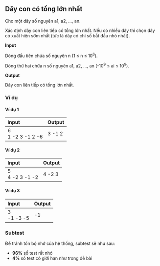 ## Dãy con có tổng lớn nhất

Cho một dãy số nguyên a1, a2, ..., an.<br>

Xác định dãy con liên tiếp có tổng lớn nhất. Nếu có nhiều dãy thì chọn dãy có xuất hiện sớm nhất (tức là dãy có chỉ số bắt đầu nhỏ nhất).<br>

**Input**<br>

Dòng đầu tiên chứa số nguyên n (1 ≤ n ≤ 10<sup>6</sup>).<br>

Dòng thứ hai chứa n số nguyên a1, a2, ..., an (-10<sup>9</sup> ≤ ai ≤ 10<sup>9</sup>).<br>

**Output**<br>

Dãy con liên tiếp có tổng lớn nhất.<br>

### Ví dụ

#### Ví dụ 1

| Input | Output |
|:-------|:--------|
| 6<br> 1 -2 3 -1 2 -6 | 3 -1 2 |

#### Ví dụ 2

| Input | Output |
|:-------|:--------|
| 5<br> 4 -2 3 -1 -2 | 4 -2 3 |

#### Ví dụ 3

| Input | Output |
|:-------|:--------|
| 3 <br> -1 -3 -5 | -1 |

### Subtest

Để tránh tốn bộ nhớ của hệ thống, subtest sẽ như sau:

- **96%** số test rất nhỏ
- **4%** số test có giới hạn như trong đề bài